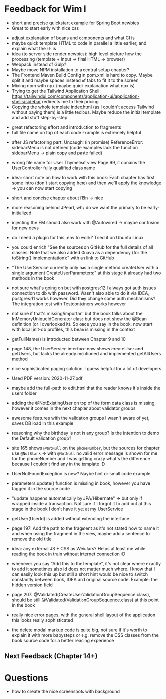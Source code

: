 # Feedback for Wim I
+ short and precise quickstart example for Spring Boot newbies
+ Great to start early with nice css

- adjust explanation of beans and components and what CI is
- maybe quick template HTML to code in parallel a little earlier, and explain what the `th` is
- idea (to server side render newbies): high level picture how the processing  (template + input -> final HTML -> browser)
- Webpack instead of Gulp?
- Maybe move NPM installation to a central setup chapter?
- The Frontend Maven Build Config in pom.xml is hard to copy. Maybe split it and maybe spaces instead of tabs to fit it to the screen
- Mixing npm with npx (maybe quick explanation what npx is)
- Trying to get the Tailwind Application Shell: https://tailwindui.com/components/application-ui/application-shells/sidebar redirects me to their pricing
- Copying the whole template index.html (as I couldn't access Tailwind without paying them) is a little tedious. Maybe reduce the initial template and add stuff step-by-step

+ great refactoring effort and introduction to fragments
+ full file name on top of each code example is extremely helpful

- after JS refactoring part: Uncaught (in promise) ReferenceError: sidebarMenu is not defined (code examples lack the function sidebarMenu -> plain copy and paste failed)

- wrong file name for User Thymeleaf view Page 99, it conains the UserController fully qualified class name
- idea: short note on how to work with this book: Each chapter has first some intro (don't start copying here) and then we'll apply the knowledge -> you can now start copying
- short and concise chapter about i18n -> nice
- more reasoning behind JPearl, why do we want the primary to be early-initialized
- injecting the EM should also work with @Autowired -> maybe confusion for new devs
- do I need a plugin for this .env to work? Tried it on Ubuntu Linux
- you could enrich "See the sources on GitHub for the full details of all classes. Note that we also added Guava as a dependency (for the toString() implementation):" with an link to GitHub
- "The UserService currently only has a single method createUser with a single argument CreateUserParameters:" at this stage it already had two methods in the book
- not sure what's going on but with postgres:12 I always got auth issues connection to db with password. Wasn't also able to do it via IDEA, postgres:11 works however. Did they change some auth mechanisms? The integration test with Testcontainers works however
- not sure if that's missing/important but the book talks about the InMemoryUniqueIdGenerator class but does not show the @Bean definition (or I overlooked it). So once you say in the book, now start with local,init-db profiles, this bean is missing in the context
- getFullName() is introducted between Chapter 9 and 10
- page 148, the UserService interface now shows createUser and getUsers, but lacks the already mentioned and implemented getAllUsers method
- nice sophisticated paging solution, I guess helpful for a lot of developers
- Used PDF version: 2020-11-27.pdf
- maybe add the full-path to edit.html that the reader knows it's inside the users folder
- adding the @NotExistingUser on top of the form data class is missing, however it comes in the next chapter about validator groups
- awesome features with the validation groups I wasn't aware of yet, saves DB load in this example
- reasoning why the birthday is not in any group? Is the intention to demo the Default validation group?
- site 165 shows `@NotNull` on the `phoneNumber`, but the sources for chapter use `@NotBlank` -> with `@NotNull` no valid error message is shown for me for the phoneNumber and I was getting crazy what's the difference because I couldn't find any in the template :D
- UserNotFoundException is new? Maybe hint or small code example
- parameters.update() function is missing in book, however you have tagged it in the source code
- "update happens automatically by JPA/Hibernate" -> but only if wrapped inside a transaction. Not sure if I forgot it to add but at this stage in the book I don't have it yet at my UserService
- getUser(UserId) is added without extending the interface
- page 197: Add the path to the fragment as it's not stated how to name it and when using the fragment in the view, maybe add a sentence to remove the old title
- idea: any external JS + CSS as WebJars? Helps at least me while reading the book in train without internet connection :D
- whenever you say "Add this to the template", it's not clear where exactly to add it sometimes also id does not matter much where. I know that I can easily look this up but still a short hint would be nice to switch constantly between book, IDEA and original source code. Example: the hidden version field
- page 207: @Validated(CreateUserValidationGroupSequence.class), should be still @Validated(ValidationGroupSequence.class) at this point in the book
- really nice error pages, with the general shell layout of the application this looks really sophisticated
- the delete modal markup code is quite big, not sure if it's worth to explain it with more babysteps or e.g. remove the CSS classes from the book source code for a better reading experience

## Next Feedback (Chapter 14+)

# Questions

- how to create the nice screenshots with background
